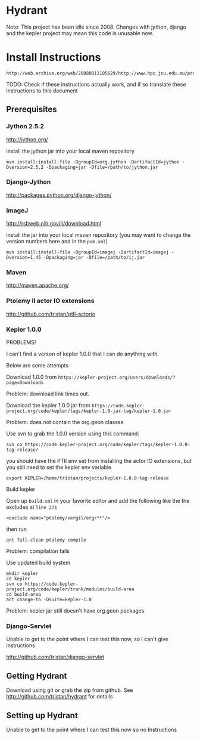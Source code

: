 Hydrant
=======

Note: This project has been idle since 2008. Changes with jython, django and the kepler project may mean this code is unusable now.

Install Instructions
====================

    http://web.archive.org/web/20080811105629/http://www.hpc.jcu.edu.au/projects/kepler/wiki/HydrantInstallInstructions

TODO: Check if these instructions actually work, and if so translate these instructions to this document



Prerequisites
-------------

### Jython 2.5.2

http://jython.org/

install the jython jar into your local maven repository

    mvn install:install-file -DgroupId=org.jython -DartifactId=jython -Dversion=2.5.2 -Dpackaging=jar -Dfile=/path/to/jython.jar

### Django-Jython

http://packages.python.org/django-jython/

### ImageJ

http://rsbweb.nih.gov/ij/download.html

install the jar into your local maven repository (you may want to change the version numbers here and in the `pom.xml`)

    mvn install:install-file -DgroupId=imagej -DartifactId=imagej -Dversion=1.45 -Dpackaging=jar -Dfile=/path/to/ij.jar

### Maven

http://maven.apache.org/

### Ptolemy II actor IO extensions

http://github.com/tristan/ptII-actorio

### Kepler 1.0.0

PROBLEMS!

I can't find a verson of kepler 1.0.0 that I can do anything with.

Below are some attempts

Download 1.0.0 from `https://kepler-project.org/users/downloads/?page=Downloads`

Problem: download link times out.

Download the kepler 1.0.0 jar from `https://code.kepler-project.org/code/kepler/tags/kepler-1.0-jar-tag/kepler-1.0.jar`

Problem: does not contain the org.geon classes

Use svn to grab the 1.0.0 version using this command:

    svn co https://code.kepler-project.org/code/kepler/tags/kepler-1.0.0-tag-release/

you should have the PTII env set from installing the actor IO extensions, but you still need to set the kepler env variable

    export KEPLER=/home/tristan/projects/kepler-1.0.0-tag-release

Build kepler

Open up `build.xml` in your favorite editor and add the following like the the excludes at `line 271`

    <exclude name="ptolemy/vergil/erg/**"/>

then run

    ant full-clean ptolemy compile

Problem: compilation fails

Use updated build system

    mkdir kepler
    cd kepler
    svn co https://code.kepler-project.org/code/kepler/trunk/modules/build-area
    cd build-area
    ant change-to -Dsuite=kepler-1.0

Problem: kepler jar still doesn't have org.geon packages

### Django-Servlet

Unable to get to the point where I can test this now, so I can't give instructions

http://github.com/tristan/django-servlet

Getting Hydrant
---------------

Download using git or grab the zip from github. See http://github.com/tristan/hydrant for details

Setting up Hydrant
------------------

Unable to get to the point where I can test this now so no Instructions